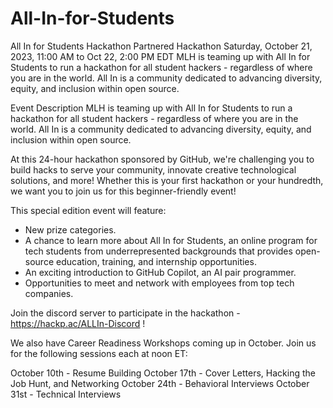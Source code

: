 # All-In-for-Students
All In for Students Hackathon Partnered Hackathon Saturday, October 21, 2023, 11:00 AM to Oct 22, 2:00 PM EDT MLH is teaming up with All In for Students to run a hackathon for all student hackers - regardless of where you are in the world. All In is a community dedicated to advancing diversity, equity, and inclusion within open source.

Event Description
MLH is teaming up with All In for Students to run a hackathon for all student hackers - regardless of where you are in the world. All In is a community dedicated to advancing diversity, equity, and inclusion within open source.

At this 24-hour hackathon sponsored by GitHub, we're challenging you to build hacks to serve your community, innovate creative technological solutions, and more! Whether this is your first hackathon or your hundredth, we want you to join us for this beginner-friendly event!

This special edition event will feature:
- New prize categories.
- A chance to learn more about All In for Students, an online program for tech students from underrepresented backgrounds that provides open-source education, training, and internship opportunities.
- An exciting introduction to GitHub Copilot, an AI pair programmer.
- Opportunities to meet and network with employees from top tech companies.

Join the discord server to participate in the hackathon - https://hackp.ac/ALLIn-Discord !

We also have Career Readiness Workshops coming up in October. Join us for the following sessions each at noon ET:

October 10th - Resume Building
October 17th - Cover Letters, Hacking the Job Hunt, and Networking
October 24th - Behavioral Interviews
October 31st - Technical Interviews
